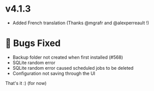 # v4.1.3

- Added French translation (Thanks @mgrafr and @alexperreault !)

# 🧐 Bugs Fixed
- Backup folder not created when first installed (#568)
- SQLite random error
- SQLite random error caused scheduled jobs to be deleted
- Configuration not saving through the UI

That's it :) (for now)